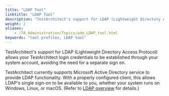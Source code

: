 ```yaml
--- 
title: "LDAP Tool"
linktitle: "LDAP Tool"
description: "TestArchitect's support for LDAP (Lightweight Directory Access Protocol) allows your TestArchitect login credentials to be established through your system account, avoiding the need for a separate sign on."
weight: 2
aliases: 
    - /TA_Administration/Topics/adm_LDAP_tool.html
keywords: "tool profiles, LDAP tool"
---
```


TestArchitect's support for LDAP \(Lightweight Directory Access Protocol\) allows your TestArchitect login credentials to be established through your system account, avoiding the need for a separate sign on.

TestArchitect currently supports Microsoft Active Directory service to provide LDAP functionality. With a properly configured client, this allows LDAP's single sign-on to be available to you, whether your system runs on Windows, Linux, or macOS. \(Refer to [LDAP overview](/TA_Help/Topics/ug_LDAP_overview.html) for details.\)




